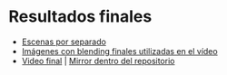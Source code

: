 # Resultados finales

- [Escenas por separado](./escenas/)
- [Imágenes con blending finales utilizadas en el vídeo](./imagenes-resultantes/)
- [Video final](https://youtu.be/zo7Fq73QGXs) | [Mirror dentro del repositorio](./video/)